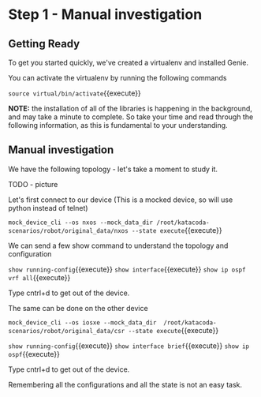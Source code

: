 # Step 1 - Manual investigation

## Getting Ready
To get you started quickly, we've created a virtualenv and installed Genie.

You can activate the virtualenv by running the following commands

`source virtual/bin/activate`{{execute}}

**NOTE:** the installation of all of the libraries is happening in the background, and may take a minute to complete.  So take your time and
read through the following information, as this is fundamental to your understanding.

## Manual investigation

We have the following topology - let's take a moment to study it.

TODO - picture

Let's first connect to our device (This is a mocked device, so will use python instead of telnet)

`mock_device_cli --os nxos --mock_data_dir /root/katacoda-scenarios/robot/original_data/nxos --state execute`{{execute}}

We can send a few show command to understand the topology and configuration

`show running-config`{{execute}}
`show interface`{{execute}}
`show ip ospf vrf all`{{execute}}

Type cntrl+d to get out of the device.

The same can be done on the other device

`mock_device_cli --os iosxe --mock_data_dir  /root/katacoda-scenarios/robot/original_data/csr --state execute`{{execute}}

`show running-config`{{execute}}
`show interface brief`{{execute}}
`show ip ospf`{{execute}}

Type cntrl+d to get out of the device.

Remembering all the configurations and all the state is not an easy task.
